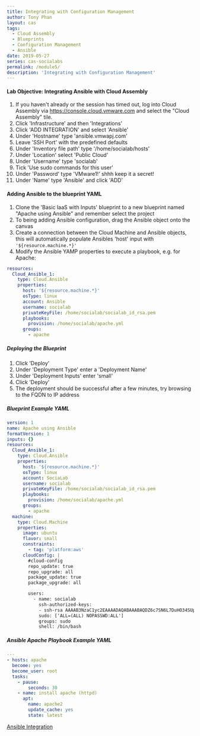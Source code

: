 ```yaml
---
title: Integrating with Configuration Management
author: Tony Phan
layout: cas
tags:
  - Cloud Assembly
  - Blueprints
  - Configuration Management
  - Ansible
date: 2019-05-27
series: cas-socialabs
permalink: /module5/
description: 'Integrating with Configuration Management'
---
```


#### Lab Objective: Integrating Ansible with Cloud Assembly
1.  If you haven't already or the session has timed out, log into Cloud Assembly via <https://console.cloud.vmware.com> and select the "Cloud Assembly" tile.
2.  Click 'Infrastructure' and then 'Integrations'
3.  Click 'ADD INTEGRATION' and select 'Ansible'
4.  Under 'Hostname' type 'ansible.vmwapj.com'
5.  Leave 'SSH Port' with the predefined defaults
6.  Under 'Inventory file path' type '/home/socialab/hosts'
7.  Under 'Location' select 'Public Cloud'
8.  Under 'Username' type 'socialab'
9.  Tick 'Use sudo commands for this user'
10. Under 'Password' type 'VMware1!' shhh keep it a secret!
11. Under 'Name' type 'Ansible' and click 'ADD'  

#### Adding Ansible to the blueprint YAML
1.  Clone the 'Basic IaaS with Inputs' blueprint to a new blueprint named "Apache using Ansible" and remember select the project
2.  To being adding Ansible configuration, drag the Ansible object onto the canvas
3.  Create a connection between the Cloud Machine and Ansible objects, this will automatically populate Ansibles 'host' input with `'${resource.machine.*}'`
4.  Modify the Ansible YAMP properties to execute a playbook, e.g. for Apache:
```yaml
resources:
  Cloud_Ansible_1:
    type: Cloud.Ansible
    properties:
      host: '${resource.machine.*}'
      osType: linux
      account: Ansible
      username: socialab
      privateKeyFile: /home/socialab/socialab_id_rsa.pem
      playbooks:
        provision: /home/socialab/apache.yml
      groups:
        - apache
```

##### Deploying the Blueprint
1.  Click 'Deploy'
2.  Under 'Deployment Type' enter a 'Deployment Name'
3.  Under 'Deployment Inputs' enter 'small'
4.  Click 'Deploy'
5.  The deployment should be successful after a few minutes, try browsing to the FQDN to IP address

##### Blueprint Example YAML
```yaml
version: 1
name: Apache using Ansible
formatVersion: 1
inputs: {}
resources:
  Cloud_Ansible_1:
    type: Cloud.Ansible
    properties:
      host: '${resource.machine.*}'
      osType: linux
      account: SociaLab
      username: socialab
      privateKeyFile: /home/socialab/socialab_id_rsa.pem
      playbooks:
        provision: /home/socialab/apache.yml
      groups:
        - apache
  machine:
    type: Cloud.Machine
    properties:
      image: ubuntu
      flavor: small
      constraints:
        - tag: 'platform:aws'
      cloudConfig: |
        #cloud-config
        repo_update: true
        repo_upgrade: all
        package_update: true
        package_upgrade: all

        users:
          - name: socialab
            ssh-authorized-keys:
            - ssh-rsa AAAAB3NzaC1yc2EAAAADAQABAAABAQDZ6c7SN6L7DuHO34SUpJAsisy9PJ1TkhiHCuJt3VzKOF0kZPrvDdV7pwU14pFR4jOopcH9Ukajc/BSGiuXuuh4wISKu/p22fH7uzThHav15YCONsgH3FNXCB3UIxkMU+RUOABMrplakoAHrNc2RDaEspwmyGbns6WI6RlNcILr//U6TdXKoht4k6x5S5FKe7GiDBXMePQwfknqWAroVZQiRSCXe0kYAz+Gh518U9IX0BeV5tjxL05QGp7HMCnggTCLA/bGc6rjK97Ujcjcs7MJU8LX0zEYxQeI/uCQzhKFvR3c1MKefjndxYNk6qSOTHyO1uj4/K0SHF62on2dpjZf
            sudo: ['ALL=(ALL) NOPASSWD:ALL']
            groups: sudo
            shell: /bin/bash
```

##### Ansible Apache Playbook Example YAML
```yaml
---
- hosts: apache
  become: yes
  become_user: root
  tasks:
    - pause:
        seconds: 30
    - name: install apache (httpd)
      apt:
        name: apache2
        update_cache: yes
        state: latest
```
[Ansible Integration](https://docs.vmware.com/en/VMware-Cloud-Assembly/services/Using-and-Managing/GUID-9244FFDE-2039-48F6-9CB1-93508FCAFA75.html?hWord=N4IghgNiBc4HYGcCWAjCBTEBfIA)
